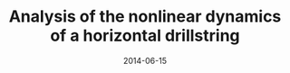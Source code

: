 ---
title: "Analysis of the nonlinear dynamics of a horizontal drillstring"
authors: "A. Cunha Jr, C. Soize and R. Sampaio"
event: "9th International Conference on Structural Dynamics (EURODYN 2014)"
year: "2014"
doi: 
pdf: 
arxiv: 
hal: "https://hal-upec-upem.archives-ouvertes.fr/hal-01023516"
image: "GraphicalAbstract_Conf_2014_EURODYN2014.png"
layout: none
date: 2014-06-15
collection: publications
category: conferences
permalink: /publications/ConferencePaper_2014_EURODYN2014
---